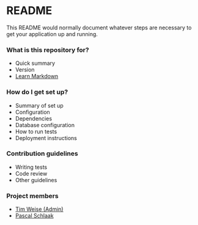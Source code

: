 # README #

This README would normally document whatever steps are necessary to get your application up and running.

### What is this repository for? ###

* Quick summary
* Version
* [Learn Markdown](https://bitbucket.org/tutorials/markdowndemo)

### How do I get set up? ###

* Summary of set up
* Configuration
* Dependencies
* Database configuration
* How to run tests
* Deployment instructions

### Contribution guidelines ###

* Writing tests
* Code review
* Other guidelines

### Project members ###

* [Tim Weise (Admin)](tim.weise@studmail.htw-aalen.de)
* [Pascal Schlaak](pascal.schlaak@studmail.htw-aalen.de)
